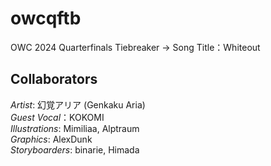 # owcqftb      
OWC 2024 Quarterfinals Tiebreaker -> Song Title：Whiteout        
## Collaborators    
*Artist*: 幻覚アリア (Genkaku Aria)     
*Guest Vocal*：KOKOMI    
*Illustrations*: Mimiliaa, Alptraum    
*Graphics*: AlexDunk     
*Storyboarders*: binarie, Himada       
